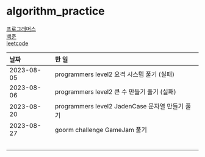 # algorithm_practice

[프로그래머스](https://school.programmers.co.kr/)
<br>
[백준](https://www.acmicpc.net/)
<br>
[leetcode](https://leetcode.com/)

| 날짜       | 한 일                                     |
| :--------- | :---------------------------------------- |
| 2023-08-05 | programmers level2 요격 시스템 풀기 (실패) |
| 2023-08-06 | programmers level2 큰 수 만들기 풀기 (실패) |
| 2023-08-20 | programmers level2 JadenCase 문자열 만들기 풀기 |
| 2023-08-27 | goorm challenge GameJam 풀기 |
|  |  |
|  |  |
|  |  |
|  |  |
|  |  |
